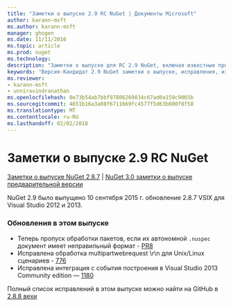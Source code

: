 ```yaml
---
title: "Заметки о выпуске 2.9 RC NuGet | Документы Microsoft"
author: karann-msft
ms.author: karann-msft
manager: ghogen
ms.date: 11/11/2016
ms.topic: article
ms.prod: nuget
ms.technology: 
description: "Заметки о выпуске для RC 2.9 NuGet, включая известные проблемы, исправленные ошибки, добавленные функции и DCR."
keywords: "Версия-Кандидат 2.9 NuGet заметки о выпуске, исправления, известными проблемами, добавлены функции, DCR"
ms.reviewer:
- karann-msft
- unniravindranathan
ms.openlocfilehash: 0e73b54ab7bbf97806269834c67ad0a159c9065b
ms.sourcegitcommit: 4651b16a3a08f6711669fc4577f5d63b600f8f58
ms.translationtype: MT
ms.contentlocale: ru-RU
ms.lasthandoff: 02/02/2018
---
```

# <a name="nuget-29-rc-release-notes"></a>Заметки о выпуске 2.9 RC NuGet

[Заметки о выпуске NuGet 2.8.7](../release-notes/nuget-2.8.7.md) | [NuGet 3.0 заметки о выпуске предварительной версии](../release-notes/nuget-3.0-preview.md)

NuGet 2.9 было выпущено 10 сентября 2015 г. обновление 2.8.7 VSIX для Visual Studio 2012 и 2013.

### <a name="updates-in-this-release"></a>Обновления в этом выпуске

* Теперь пропуск обработки пакетов, если их автономной `.nuspec` документ имеет неправильный формат - [PR8](https://github.com/NuGet/NuGet2/pull/8)
* Исправлена обработка multipartwebrequest \r\n для Unix/Linux сценариев - [776](https://github.com/NuGet/Home/issues/776)
* Исправлена интеграция с события построения в Visual Studio 2013 Community edition — [1180](https://github.com/NuGet/Home/issues/1180)


Полный список исправлений в этом выпуске можно найти на GitHub в [2.8.8 вехи](https://github.com/NuGet/Home/issues?q=milestone%3A2.8.8+is%3Aclosed)
